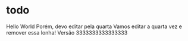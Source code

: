 # todo
Hello World
Porém, devo editar pela quarta
Vamos editar a quarta vez e remover essa lonha!
Versão 3333333333333333
